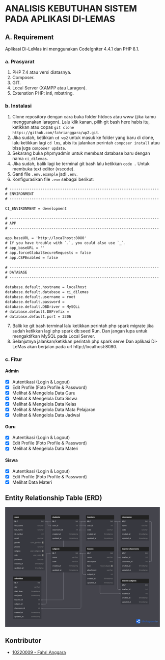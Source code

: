 # ANALISIS KEBUTUHAN SISTEM PADA APLIKASI DI-LEMAS

## A. Requirement

Aplikasi Di-LeMas ini menggunakan CodeIgniter 4.4.1 dan PHP 8.1.

### a. Prasyarat
1. PHP 7.4 atau versi diatasnya.
2. Composer.
3. GIT.
4. Local Server (XAMPP atau Laragon).
5. Extenstion PHP: intl, mbstring.

### b. Instalasi
1. Clone repository dengan cara buka folder htdocs atau www (jika kamu menggunakan laragon). Lalu klik kanan, pilih git bash here habis itu, ketikkan atau copas `git clone https://github.com/fahrianggara/wp2.git`.
2. Jika sudah, ketikkan `cd wp2` untuk masuk ke folder yang baru di clone, lalu ketikkan lagi `cd lms`, abis itu jalankan perintah `composer install` atau bisa juga `composer update`.
3. Sekarang buka phpmyadmin untuk membuat database baru dengan nama `ci_dilemas`.
4. Jika sudah, balik lagi ke terminal git bash lalu ketikkan `code .` Untuk membuka text editor (vscode).
5. Ganti file `.env.example` jadi `.env`.
6. Konfigurasikan file `.env` sebagai berikut:
```env
# --------------------------------------------------------------------
# ENVIRONMENT
# --------------------------------------------------------------------

CI_ENVIRONMENT = development

# --------------------------------------------------------------------
# APP
# --------------------------------------------------------------------

app.baseURL = 'http://localhost:8080'
# If you have trouble with `.`, you could also use `_`.
# app_baseURL = ''
# app.forceGlobalSecureRequests = false
# app.CSPEnabled = false

# --------------------------------------------------------------------
# DATABASE
# --------------------------------------------------------------------

database.default.hostname = localhost
database.default.database = ci_dilemas
database.default.username = root
database.default.password =
database.default.DBDriver = MySQLi
# database.default.DBPrefix =
# database.default.port = 3306
```
7. Balik ke git bash terminal lalu ketikkan perintah php spark migrate jika sudah ketikkan lagi php spark db:seed Run. Dan jangan lupa untuk mengaktifkan MySQL pada Local Server.
8. Selanjutnya jalankan/ketikkan perintah php spark serve Dan aplikasi Di-LeMas akan berjalan pada url http://localhost:8080.

### c. Fitur

#### Admin

- [X] Autentikasi (Login & Logout)
- [x] Edit Profile (Foto Profile & Password)
- [x] Melihat & Mengelola Data Guru
- [x] Melihat & Mengelola Data Siswa
- [x] Melihat & Mengelola Data Kelas
- [x] Melihat & Mengelola Data Mata Pelajaran
- [x] Melihat & Mengelola Data Jadwal

#### Guru

- [x] Autentikasi (Login & Logout)
- [x] Edit Profile (Foto Profile & Password)
- [x] Melihat & Mengelola Data Materi

#### Siswa

- [x] Autentikasi (Login & Logout)
- [x] Edit Profile (Foto Profile & Password)
- [x] Melihat Data Materi

## Entity Relationship Table (ERD)

<p><a href="https://bsi.ac.id" target="_blank"><img src="https://github.com/fahrianggara/wp2/blob/main/lms/public/images/erd.png?raw=true"></a></p>

## Kontributor

- [10220009 - Fahri Anggara](https://fahrianggara.my.id/)